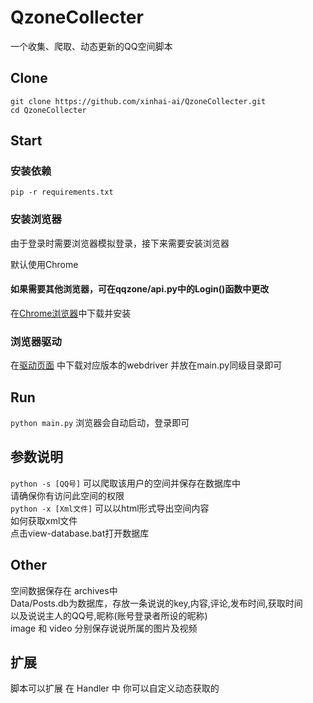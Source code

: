 # QzoneCollecter

<p align="center"> 


一个收集、爬取、动态更新的QQ空间脚本
<p>


## Clone 

```
git clone https://github.com/xinhai-ai/QzoneCollecter.git
cd QzoneCollecter
```
## Start

### 安装依赖
```
pip -r requirements.txt
```

### 安装浏览器

由于登录时需要浏览器模拟登录，接下来需要安装浏览器

默认使用Chrome

#### 如果需要其他浏览器，可在qqzone/api.py中的Login()函数中更改

 在[Chrome浏览器](https://www.google.com/chrome/ "chrome浏览器")中下载并安装
 
### 浏览器驱动
 
 在[驱动页面](http://npm.taobao.org/mirrors/chromedriver/ "驱动") 中下载对应版本的webdriver
 并放在main.py同级目录即可

## Run
``` python main.py ```
浏览器会自动启动，登录即可

## 参数说明
``` python -s [QQ号] ```
可以爬取该用户的空间并保存在数据库中
<br>
请确保你有访问此空间的权限
<br>
``` python -x [Xml文件] ```
可以以html形式导出空间内容
<br>
如何获取xml文件
<br>
点击view-database.bat打开数据库
## Other
空间数据保存在 archives中
<br>
Data/Posts.db为数据库，存放一条说说的key,内容,评论,发布时间,获取时间
<br>
以及说说主人的QQ号,昵称(账号登录者所设的昵称)
<br>
image 和 video 分别保存说说所属的图片及视频

## 扩展
脚本可以扩展
在 Handler 中 你可以自定义动态获取的
 

